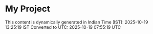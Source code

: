 # My Project

This content is dynamically generated in Indian Time (IST): 2025-10-19 13:25:19 IST
Converted to UTC: 2025-10-19 07:55:19 UTC
